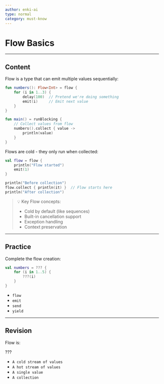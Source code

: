 ```yaml
---
author: enki-ai
type: normal
category: must-know
---
```


# Flow Basics

---
## Content

Flow is a type that can emit multiple values sequentially:

```kotlin
fun numbers(): Flow<Int> = flow {
    for (i in 1..3) {
        delay(100)  // Pretend we're doing something
        emit(i)     // Emit next value
    }
}

fun main() = runBlocking {
    // Collect values from flow
    numbers().collect { value ->
        println(value)
    }
}
```

Flows are cold - they only run when collected:

```kotlin
val flow = flow {
    println("Flow started")
    emit(1)
}

println("Before collection")
flow.collect { println(it) }  // Flow starts here
println("After collection")
```

> 💡 Key Flow concepts:
> - Cold by default (like sequences)
> - Built-in cancellation support
> - Exception handling
> - Context preservation
---

## Practice

Complete the flow creation:

```kotlin
val numbers = ??? {
    for (i in 1..5) {
        ???(i)
    }
}
```

- `flow`
- `emit`
- `send`
- `yield`

---

## Revision

Flow is:

???

- `A cold stream of values`
- `A hot stream of values`
- `A single value`
- `A collection`
